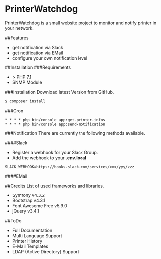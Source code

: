 PrinterWatchdog
===
PrinterWatchdog is a small website project to monitor and notify printer in your network. 

##Features
 * get notification via Slack
 * get notification via EMail
 * configure your own notification level

##Installation
###Requirements
 * &gt; PHP 7.1 
 * SNMP Module

###Installation
Download latest Version from GitHub.

```bash
$ composer install
```

###Cron
```text
* * * * php bin/console app:get-printer-infos
* * * * php bin/console app:send-notification
```

###Notification
There are currently the following methods available.

####Slack
 * Register a webhook for your Slack Group.
 * Add the webhook to your __.env.local__
 ```
SLACK_WEBHOOK=https://hooks.slack.com/services/xxx/yyy/zzz
```

####EMail


##Credits
List of used frameworks and libraries.

 * Symfony v4.3.2
 * Bootstrap v4.3.1
 * Font Awesome Free v5.9.0
 * jQuery v3.4.1

##ToDo
 * Full Documentation
 * Multi Language Support
 * Printer History
 * E-Mail Templates
 * LDAP (Active Directory) Support